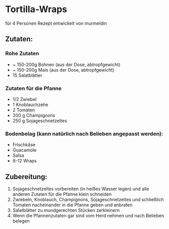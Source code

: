 # Tortilla-Wraps
für 4 Personen
Rezept entwickelt von murmeldin
## Zutaten:
### Rohe Zutaten
- ~ 150-200g Bohnen (aus der Dose, abtropfgewicht)
- ~ 150-200g Mais (aus der Dose, abtropfgewicht)
- 15 Salatblätter

### Zutaten für die Pfanne
- 1/2 Zwiebel
- 1 Knoblauchzehe
- 2 Tomaten
- 200 g Champignons
- 250 g Sojageschnetzeltes

### Bodenbelag (kann natürlich nach Belieben angepasst werden):
- Frischkäse
- Guacamole
- Salsa
- 8-12 Wraps

## Zubereitung:
1) Sojageschnetzeltes vorbereiten (in heißes Wasser legen) und alle anderen Zutaten für die Pfanne klein schneiden 
2) Zwiebeln, Knoblauch, Champignons, Sojageschnetzeltes und schließlich Tomaten nacheinander in die Pfanne geben und anbraten
3) Salatblätter zu mundgerechten Stücken zerkleinern
4) Wenn die Pfannenzutaten gar sind vom Herd nehmen und nach Belieben belegen
